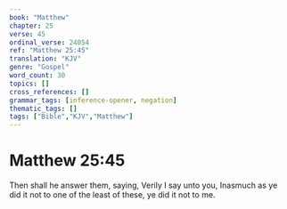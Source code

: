 ```yaml
---
book: "Matthew"
chapter: 25
verse: 45
ordinal_verse: 24054
ref: "Matthew 25:45"
translation: "KJV"
genre: "Gospel"
word_count: 30
topics: []
cross_references: []
grammar_tags: [inference-opener, negation]
thematic_tags: []
tags: ["Bible","KJV","Matthew"]
---
```


# Matthew 25:45

Then shall he answer them, saying, Verily I say unto you, Inasmuch as ye did it not to one of the least of these, ye did it not to me.
